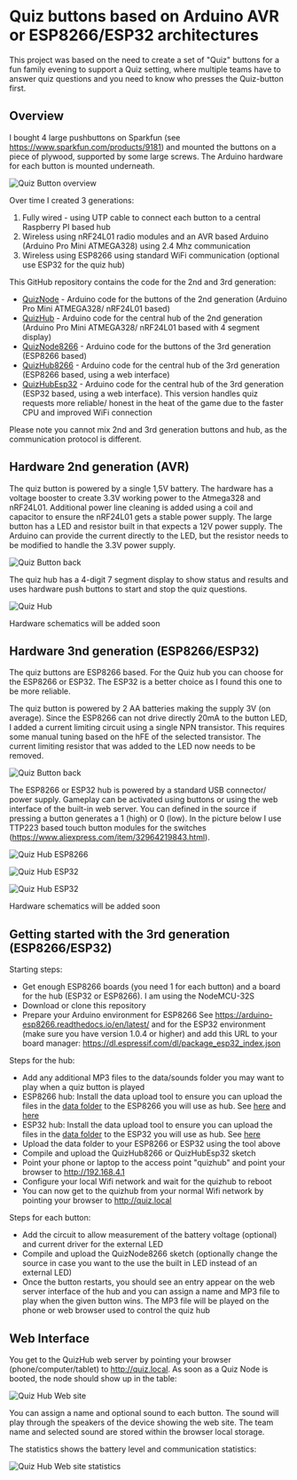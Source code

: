 # Quiz buttons based on Arduino AVR or ESP8266/ESP32 architectures

This project was based on the need to create a set of "Quiz" buttons for a fun family evening to support a Quiz setting, where multiple teams have to answer quiz questions and you need to know who presses the Quiz-button first.

## Overview

I bought 4 large pushbuttons on Sparkfun (see https://www.sparkfun.com/products/9181) and mounted the buttons on a piece of plywood, supported by some large screws. The Arduino hardware for each button is mounted underneath.

![Quiz Button overview](img/QuizButton_Overview.png?raw=true "Quiz Button Overview")

Over time I created 3 generations:
1. Fully wired - using UTP cable to connect each button to a central Raspberry PI based hub
2. Wireless using nRF24L01 radio modules and an AVR based Arduino (Arduino Pro Mini ATMEGA328) using 2.4 Mhz communication
3. Wireless using ESP8266 using standard WiFi communication (optional use ESP32 for the quiz hub)

This GitHub repository contains the code for the 2nd and 3rd generation:
- [QuizNode](QuizNode) - Arduino code for the buttons of the 2nd generation (Arduino Pro Mini ATMEGA328/ nRF24L01 based)
- [QuizHub](QuizHub) - Arduino code for the central hub of the 2nd generation (Arduino Pro Mini ATMEGA328/ nRF24L01 based with 4 segment display)
- [QuizNode8266](QuizNode8266) - Arduino code for the buttons of the 3rd generation (ESP8266 based)
- [QuizHub8266](QuizHub8266) - Arduino code for the central hub of the 3rd generation (ESP8266 based, using a web interface)
- [QuizHubEsp32](QuizHubEsp32) - Arduino code for the central hub of the 3rd generation (ESP32 based, using a web interface). This version handles quiz requests more reliable/ honest in the heat of the game due to the faster CPU
and improved WiFi connection

Please note you cannot mix 2nd and 3rd generation buttons and hub, as the communication protocol is different.

## Hardware 2nd generation (AVR)

The quiz button is powered by a single 1,5V battery. The hardware has a voltage booster to create 3.3V working power to the Atmega328 and nRF24L01. Additional power line cleaning is added using a coil and capacitor to ensure the nRF24L01 gets a stable power supply. The large button has a LED and resistor built in that expects a 12V power supply. The Arduino can provide the current directly to the LED, but the resistor needs to be modified to handle the 3.3V power supply.

![Quiz Button back](img/QuizButton_AVR.png?raw=true "Quiz Button back")

The quiz hub has a 4-digit 7 segment display to show status and results and uses hardware push buttons to start and stop the quiz questions.

![Quiz Hub](img/QuizHub_AVR.png?raw=true "Quiz Hub")

Hardware schematics will be added soon


## Hardware 3nd generation (ESP8266/ESP32)

The quiz buttons are ESP8266 based. For the Quiz hub you can choose for the ESP8266 or ESP32. The ESP32 is a better choice as I found this one to be more reliable.

The quiz button is powered by 2 AA batteries making the supply 3V (on average). Since the ESP8266 can not drive directly 20mA to the button LED, I added a current limiting circuit using a single NPN transistor. This requires some manual tuning based on the hFE of the selected transistor. The current limiting resistor that was added to the LED now needs to be removed.

![Quiz Button back](img/QuizButton_ESP8266.png?raw=true "Quiz Button back")

The ESP8266 or ESP32 hub is powered by a standard USB connector/ power supply. Gameplay can be activated using buttons or using the web interface of the built-in web server. You can defined in the source if pressing a button
generates a 1 (high) or 0 (low). In the picture below I use TTP223 based touch button modules for the switches (https://www.aliexpress.com/item/32964219843.html).

![Quiz Hub ESP8266](img/QuizHub_ESP8266.png?raw=true "Quiz Hub ESP8266")

![Quiz Hub ESP32](img/QuizHubESP32A.png?raw=true "Quiz Hub ESP32")

![Quiz Hub ESP32](img/QuizHubESP32B.png?raw=true "Quiz Hub ESP32")

Hardware schematics will be added soon

## Getting started with the 3rd generation (ESP8266/ESP32)

Starting steps:
- Get enough ESP8266 boards (you need 1 for each button) and a board for the hub (ESP32 or ESP8266). I am using the NodeMCU-32S
- Download or clone this repository
- Prepare your Arduino environment for ESP8266 See https://arduino-esp8266.readthedocs.io/en/latest/ and for the ESP32 environment (make sure you have version 1.0.4 or higher) and add this URL to your board manager: https://dl.espressif.com/dl/package_esp32_index.json

Steps for the hub:
- Add any additional MP3 files to the data/sounds folder you may want to play when a quiz button is played
- ESP8266 hub: Install the data upload tool to ensure you can upload the files in the [data folder](QuizHub8266/data) to the ESP8266 you will use as hub. See [here](https://arduino-esp8266.readthedocs.io/en/latest/filesystem.html) and [here](
https://github.com/earlephilhower/arduino-esp8266littlefs-plugin/releases)
- ESP32 hub:  Install the data upload tool to ensure you can upload the files in the [data folder](QuizHubEsp32/data) to the ESP32 you will use as hub. See [here](https://randomnerdtutorials.com/install-esp32-filesystem-uploader-arduino-ide/)
- Upload the data folder to your ESP8266 or ESP32 using the tool above 
- Compile and upload the QuizHub8266 or QuizHubEsp32 sketch
- Point your phone or laptop to the access point "quizhub" and point your browser to http://192.168.4.1
- Configure your local Wifi network and wait for the quizhub to reboot
- You can now get to the quizhub from your normal Wifi network by pointing your browser to http://quiz.local

Steps for each button:
- Add the circuit to allow measurement of the battery voltage (optional) and current driver for the external LED
- Compile and upload the QuizNode8266 sketch (optionally change the source in case you want to the use the built in LED instead of an external LED)
- Once the button restarts, you should see an entry appear on the web server interface of the hub and you can assign a name and MP3 file to play when the given button wins. The MP3 file will be played on the phone or web browser used to control the quiz hub

## Web Interface

You get to the QuizHub web server by pointing your browser (phone/computer/tablet) to http://quiz.local. As soon as a Quiz Node is booted, the node should show up in the table:

![Quiz Hub Web site](img/QuizHubWeb.png?raw=true "Quiz Hub Web Site")

You can assign a name and optional sound to each button. The sound will play through the speakers of the device showing the web site. The team name and selected sound are stored within the browser local storage.

The statistics shows the battery level and communication statistics:

![Quiz Hub Web site statistics](img/QuizHubWebStats.png?raw=true "Quiz Hub Web Site Stats")
